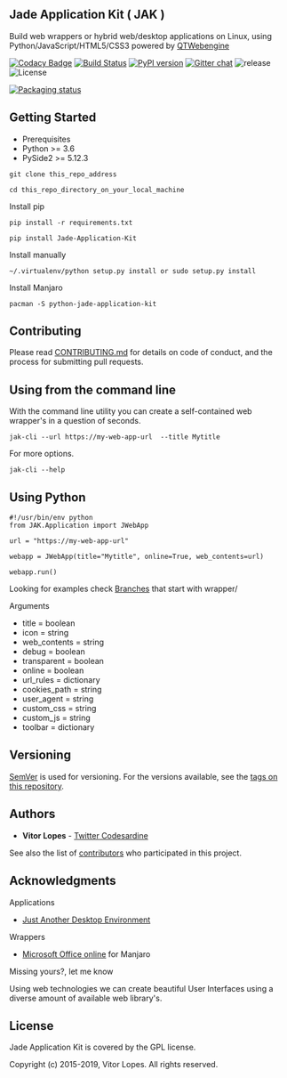 ## Jade Application Kit ( JAK )

Build web wrappers or hybrid web/desktop applications on Linux, using Python/JavaScript/HTML5/CSS3 powered by [QTWebengine](https://wiki.qt.io/QtWebEngine)

[![Codacy Badge](https://api.codacy.com/project/badge/Grade/c79991176d484d50960a36007749b6a6)](https://www.codacy.com/app/codesardine/Jade-Application-Kit?utm_source=github.com&amp;utm_medium=referral&amp;utm_content=codesardine/Jade-Application-Kit&amp;utm_campaign=Badge_Grade)
[![Build Status](https://travis-ci.org/codesardine/Jade-Application-Kit.svg?branch=master)](https://travis-ci.org/codesardine/Jade-Application-Kit)
[![PyPI version](https://badge.fury.io/py/Jade-Application-Kit.svg)](https://badge.fury.io/py/Jade-Application-Kit)
[![Gitter chat](https://badges.gitter.im/gitterHQ/gitter.png)](https://gitter.im/JustAnotherDesktopEnviroment/Lobby)
![release](https://img.shields.io/github/release/codesardine/jade-application-kit.svg)
![License](https://img.shields.io/github/license/codesardine/jade-application-kit.svg)

[![Packaging status](https://repology.org/badge/vertical-allrepos/python:jade-application-kit.svg)](https://repology.org/metapackage/python:jade-application-kit)

## Getting Started

* Prerequisites
* Python  >= 3.6
* PySide2 >= 5.12.3

```
git clone this_repo_address

cd this_repo_directory_on_your_local_machine
```

Install pip
```
pip install -r requirements.txt

pip install Jade-Application-Kit
```

Install manually
```
~/.virtualenv/python setup.py install or sudo setup.py install
```

Install Manjaro
```
pacman -S python-jade-application-kit
```

## Contributing
Please read [CONTRIBUTING.md](https://github.com/codesardine/Jade-Application-Kit/blob/master/CONTRIBUTING.md) for details on code of conduct, and the process for submitting pull requests.

## Using from the command line
With the command line utility you can create a self-contained web wrapper's in a question of seconds.
```
jak-cli --url https://my-web-app-url  --title Mytitle
```
For more options.
```
jak-cli --help
```

## Using Python
```
#!/usr/bin/env python
from JAK.Application import JWebApp

url = "https://my-web-app-url"

webapp = JWebApp(title="Mytitle", online=True, web_contents=url)

webapp.run()
```
Looking for examples check [Branches](https://github.com/codesardine/Jade-Application-Kit/branches) that start with wrapper/

Arguments
* title        = boolean
* icon         = string
* web_contents = string
* debug        = boolean
* transparent  = boolean
* online       = boolean
* url_rules    = dictionary
* cookies_path = string
* user_agent   = string
* custom_css   = string
* custom_js    = string
* toolbar      = dictionary

## Versioning

[SemVer](http://semver.org/) is used for versioning. For the versions available, see the [tags on this repository](https://github.com/codesardine/Jade-Application-Kit/tags).

## Authors

* **Vitor Lopes** - [Twitter Codesardine](https://twitter.com/codesardine)

See also the list of [contributors](https://github.com/codesardine/Jade-Application-Kit/graphs/contributors) who participated in this project.


## Acknowledgments

Applications
* [Just Another Desktop Environment](https://github.com/codesardine/Jadesktop)

Wrappers
* [Microsoft Office online](https://github.com/codesardine/Jade-Application-Kit/tree/wrapper/microsoft-office-online) for Manjaro

Missing yours?, let me know

Using web technologies we can create beautiful User Interfaces using a diverse amount of available web library's.

## License
Jade Application Kit is covered by the GPL license.

Copyright (c) 2015-2019, Vitor Lopes. All rights reserved.

